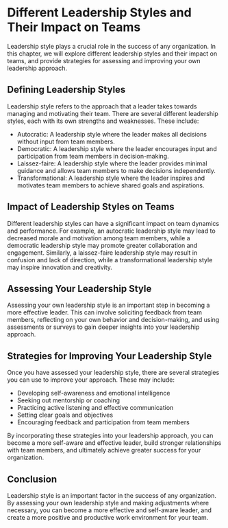 # Different Leadership Styles and Their Impact on Teams

Leadership style plays a crucial role in the success of any organization. In this chapter, we will explore different leadership styles and their impact on teams, and provide strategies for assessing and improving your own leadership approach.

Defining Leadership Styles
--------------------------

Leadership style refers to the approach that a leader takes towards managing and motivating their team. There are several different leadership styles, each with its own strengths and weaknesses. These include:

* Autocratic: A leadership style where the leader makes all decisions without input from team members.
* Democratic: A leadership style where the leader encourages input and participation from team members in decision-making.
* Laissez-faire: A leadership style where the leader provides minimal guidance and allows team members to make decisions independently.
* Transformational: A leadership style where the leader inspires and motivates team members to achieve shared goals and aspirations.

Impact of Leadership Styles on Teams
------------------------------------

Different leadership styles can have a significant impact on team dynamics and performance. For example, an autocratic leadership style may lead to decreased morale and motivation among team members, while a democratic leadership style may promote greater collaboration and engagement. Similarly, a laissez-faire leadership style may result in confusion and lack of direction, while a transformational leadership style may inspire innovation and creativity.

Assessing Your Leadership Style
-------------------------------

Assessing your own leadership style is an important step in becoming a more effective leader. This can involve soliciting feedback from team members, reflecting on your own behavior and decision-making, and using assessments or surveys to gain deeper insights into your leadership approach.

Strategies for Improving Your Leadership Style
----------------------------------------------

Once you have assessed your leadership style, there are several strategies you can use to improve your approach. These may include:

* Developing self-awareness and emotional intelligence
* Seeking out mentorship or coaching
* Practicing active listening and effective communication
* Setting clear goals and objectives
* Encouraging feedback and participation from team members

By incorporating these strategies into your leadership approach, you can become a more self-aware and effective leader, build stronger relationships with team members, and ultimately achieve greater success for your organization.

Conclusion
----------

Leadership style is an important factor in the success of any organization. By assessing your own leadership style and making adjustments where necessary, you can become a more effective and self-aware leader, and create a more positive and productive work environment for your team.
